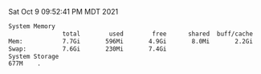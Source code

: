 Sat Oct  9 09:52:41 PM MDT 2021
```bash
System Memory
               total        used        free      shared  buff/cache   available
Mem:           7.7Gi       596Mi       4.9Gi       8.0Mi       2.2Gi       6.8Gi
Swap:          7.6Gi       230Mi       7.4Gi
System Storage
677M	.
```
```bash
